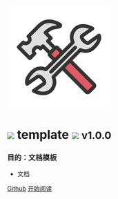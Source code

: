 ![logo](./_images/icon.svg)

# <image src="./_images/cracker.svg" /> template <image src="./_images/cracker.svg" /> <small>v1.0.0</small>

### 目的：文档模板

- 文档

[Github](https://github.com/template)
[开始阅读](#template)
